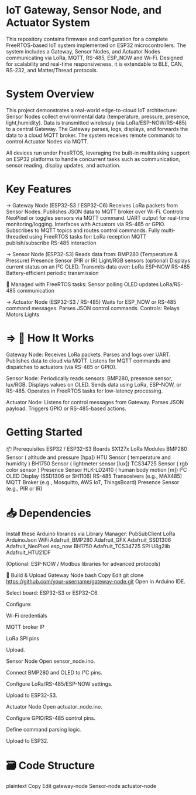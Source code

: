 #  IoT Gateway, Sensor Node, and Actuator System
This repository contains firmware and configuration for a complete FreeRTOS-based IoT system implemented on ESP32 microcontrollers. The system includes a Gateway, Sensor Nodes, and Actuator Nodes communicating via LoRa, MQTT, RS-485, ESP_NOW and Wi-Fi. Designed for scalability and real-time responsiveness, it is extendable to BLE, CAN, RS-232, and Matter/Thread protocols.

# System Overview
This project demonstrates a real-world edge-to-cloud IoT architecture:
Sensor Nodes collect environmental data (temperature, pressure, presence, light,humidity).
Data is transmitted wirelessly (via LoRa/ESP-NOW/RS-485) to a central Gateway.
The Gateway parses, logs, displays, and forwards the data to a cloud MQTT broker.
The system receives remote commands to control Actuator Nodes via MQTT.

All devices run under FreeRTOS, leveraging the built-in multitasking support on ESP32 platforms to handle concurrent tasks such as communication, sensor reading, display updates, and actuation.

# Key Features
  ->  Gateway Node (ESP32-S3 / ESP32-C6)
      Receives LoRa packets from Sensor Nodes.
      Publishes JSON data to MQTT broker over Wi-Fi.
      Controls NeoPixel or toggles sensors via MQTT command.
      UART output for real-time monitoring/logging.
      Interfaces with Actuators via RS-485 or GPIO.
      Subscribes to MQTT topics and routes control commands.
      Fully multi-threaded using FreeRTOS tasks for:
      LoRa reception
      MQTT publish/subscribe
      RS-485 interaction

 ->  Sensor Node (ESP32-S3)
     Reads data from:
     BMP280 (Temperature & Pressure)
     Presence Sensor (PIR or IR)
     Light/RGB sensors (optional)
     Displays current status on an I²C OLED.
     Transmits data over:
     LoRa
     ESP-NOW
     RS-485
     Battery-efficient periodic transmission

🧠 Managed with FreeRTOS tasks:
Sensor polling
OLED updates
LoRa/RS-485 communication

->  Actuator Node (ESP32-S3 / RS-485)
    Waits for ESP_NOW or RS-485 command messages.
    Parses JSON control commands.
    Controls:
    Relays
    Motors
    Lights

# => 🧠 How It Works
Gateway Node:
Receives LoRa packets.
Parses and logs over UART.
Publishes data to cloud via MQTT.
Listens for MQTT commands and dispatches to actuators (via RS-485 or GPIO).

Sensor Node:
Periodically reads sensors: BMP280, presence sensor, lux/RGB.
Displays values on OLED.
Sends data using LoRa, ESP-NOW, or RS-485.
Operates in FreeRTOS tasks for low-latency processing.

Actuator Node:
Listens for control messages from Gateway.
Parses JSON payload.
Triggers GPIO or RS-485-based actions.

#  Getting Started
📦 Prerequisites
ESP32 / ESP32-S3 Boards
SX127x LoRa Modules
BMP280 Sensor ( altitude and pressure [hpa])
HTU Sensor ( temperature and humidity )
BH1750 Sensor ( lightmeter sensor [lux])
TCS34725 Sensor ( rgb color sensor )
Presence Sensor HLK-LD2410 ( human body motion [m])
I²C OLED Display (SSD1306 or SH1106)
RS-485 Transceivers (e.g., MAX485)
MQTT Broker (e.g., Mosquitto, AWS IoT, ThingsBoard)
Presence Sensor (e.g., PIR or IR)

# 📥 Dependencies
Install these Arduino libraries via Library Manager:
PubSubClient
LoRa
ArduinoJson
WiFi
Adafruit_BMP280
Adafruit_GFX
Adafruit_SSD1306
Adafruit_NeoPixel
esp_now
BH1750
Adafruit_TCS34725
SPI
U8g2lib
Adafruit_HTU21DF

(Optional: ESP-NOW / Modbus libraries for advanced protocols)

🚀 Build & Upload
Gateway Node
bash
Copy
Edit
git clone https://github.com/your-username/gateway-node.git
Open in Arduino IDE.

Select board: ESP32-S3 or ESP32-C6.

Configure:

Wi-Fi credentials

MQTT broker IP

LoRa SPI pins

Upload.

Sensor Node
Open sensor_node.ino.

Connect BMP280 and OLED to I²C pins.

Configure LoRa/RS-485/ESP-NOW settings.

Upload to ESP32-S3.

Actuator Node
Open actuator_node.ino.

Configure GPIO/RS-485 control pins.

Define command parsing logic.

Upload to ESP32.

# 🗃 Code Structure
plaintext
Copy
Edit
gateway-node
Sensor-node
actuator-node

